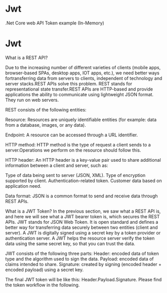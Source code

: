 # Jwt
.Net Core web API Token example (In-Memory)

# Jwt
What is a REST API?

Due to the increasing number of different varieties of clients (mobile apps, browser-based SPAs, desktop apps, IOT apps, etc.), we need better ways fortransferring data 
from servers to clients, independent of technology and server stacks.REST APIs solve this problem. REST stands for representational state transfer.REST APIs are HTTP-based 
and provide applications the ability to communicate using lightweight JSON format. They run on web servers.

REST consists of the following entities:

Resource: Resources are uniquely identifiable entities (for example: data from a database, images, or any data).

Endpoint: A resource can be accessed through a URL identifier.

HTTP method: HTTP method is the type of request a client sends to a server.Operations we perform on the resource should follow this.

HTTP header: An HTTP header is a key-value pair used to share additional information between a client and server, such as:

Type of data being sent to server (JSON, XML).
Type of encryption supported by client.
Authentication-related token.
Customer data based on application need.

Data format: JSON is a common format to send and receive data through REST APIs.

What is a JWT Token?
In the previous section, we saw what a REST API is, and here we will see what a JWT bearer token is, which secures the REST APIs. JWT stands for JSON Web Token. 
It is open standard and defines a better way for transferring data securely between two entities (client and server).
A JWT is digitally signed using a secret key by a token provider or authentication server. A JWT helps the resource server verify the token data using the same secret key, 
so that you can trust the data.

JWT consists of the following three parts:
Header: encoded data of token type and the algorithm used to sign the data.
Payload: encoded data of claims intended to share.
Signature: created by signing (encoded header + encoded payload) using a
secret key.

The final JWT token will be like this: Header.Payload.Signature. Please find the token workflow in the following.





